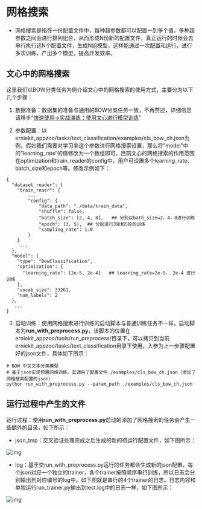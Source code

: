 # 网格搜索

- 网格搜索是指在一份配置文件中，每种超参数都可以配置一到多个值，多种超参数之间会进行排列组合，从而形成N份新的配置文件，真正运行的时候会去串行执行这N个配置文件，生成N组模型，这样能通过一次配置和运行，进行多次训练，产出多个模型，提高开发效率。

## 文心中的网格搜索

这里我们以BOW分类任务为例介绍文心中的网格搜索的使用方式，主要分为以下几个步骤：
1. 数据准备：数据集的准备与通用的BOW分类任务一致，不再赘述，详细信息请移步“[快速使用->实战演练：使用文心进行模型训练](https://ai.baidu.com/ai-doc/ERNIE-Ultimate/Ekmlrorrp)”

2. 参数配置：以erniekit_appzoo/tasks/text_classification/examples/cls_bow_ch.json为例，假如我们需要对学习率这个参数进行网格搜索设置，那么将”model”中的”learning_rate“的值修改为一个数组即可。目前文心的网格搜索的作用范围在optimization和train_reader的config中，用户可设置多个learning_rate、batch_size和epoch等。修改示例如下：

```
{
  "dataset_reader": {
    "train_reaer": {
        ...
        "config": {
            "data_path": "./data/train_data",
            "shuffle": false,
            "batch_size": [2, 4, 8],   ## 分别以bath_size=2，4，8进行训练
            "epoch": [3, 5],  ## 分别进行3轮和5轮的训练
            "sampling_rate": 1.0
        }
    }
     ...
  },
  "model": {
    "type": "BowClassification",
    "optimization": {
      "learning_rate": [2e-5, 2e-4]   ## learning_rate=2e-5， 2e-4 进行训练
    },
    "vocab_size": 33261,
    "num_labels": 2
  },
   ...
}
```

3. 启动训练：使用网格搜索进行训练的启动脚本与普通训练任务不一样，启动脚本为**run_with_preprocess.py**，该脚本的位置在erniekit_appzoo/tools/run_preprocess/目录下，可以拷贝到当前erniekit_appzoo/tasks/text_classification目录下使用，入参为上一步骤配置好的json文件，具体如下所示：

```
# BOW 中文文本分类模型
# 基于json实现预置网络训练。其调用了配置文件./examples/cls_bow_ch.json（添加了网格搜索配置的json）
python run_with_preprocess.py --param_path ./examples/cls_bow_ch.json
```

## 运行过程中产生的文件

运行过程：使用**run_with_preprocess.py**启动的添加了网格搜索的任务会产生一些额外的目录，如下所示：

- json_tmp：交叉验证处理完成之后生成的新的待运行配置文件，如下图所示：

![img](http://rte.weiyun.baidu.com/api/imageDownloadAddress?attachId=2c310896927a4aa0a76a8b2331b18a76)

- log：基于交run_with_preprocess.py运行的任务都会生成新的json配置，每个json对应一个独立的trainer，各个trainer按照顺序串行训练，所以日志会分别输出到对应编号的log中。如下图就是串行的4个trainer的日志。日志内容和单独运行run_trainer.py输出到test.log中的日志一样，如下图所示：

![img](http://rte.weiyun.baidu.com/api/imageDownloadAddress?attachId=5188e4fb42bf41c1aaf9cd208aecbe41)
